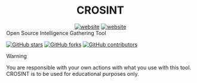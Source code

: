 <h1 align="center">CROSINT</h1>
<div class="banners" align="center"><a href="www.linkedin.com/in/colin-rob"><img src="https://img.shields.io/badge/LinkedIn-blue?logo=linkedin" alt="website"/></a>
<a href="www.github.com/crobinson-dev"><img src="https://img.shields.io/badge/Github-white?logo=github" alt="website"/></a></div>
Open Source Intelligence Gathering Tool

[![GitHub stars](https://img.shields.io/github/stars/itsb1ng/bingbot.svg?color=pink)](https://github.com/crobinson-dev/CROSINT/main)
[![GitHub forks](https://img.shields.io/github/forks/itsb1ng/bingbot.svg?color=pink)](https://github.com/crobinson-dev/CROSINT/main)
[![GitHub contributors](https://img.shields.io/github/contributors/itsb1ng/bingbot.svg?color=pink)](https://github.com/crobinson-dev/CROSINT/main)

> [!WARNING]  
> You are responsible with your own actions with what you use with this tool. CROSINT is to be used for educational purposes only.
